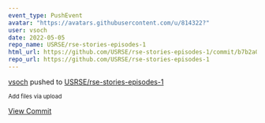 ```yaml
---
event_type: PushEvent
avatar: "https://avatars.githubusercontent.com/u/814322?"
user: vsoch
date: 2022-05-05
repo_name: USRSE/rse-stories-episodes-1
html_url: https://github.com/USRSE/rse-stories-episodes-1/commit/b7b2a07bc8dd485ae32442cb04c3052221a8a948
repo_url: https://github.com/USRSE/rse-stories-episodes-1
---
```


<a href='https://github.com/vsoch' target='_blank'>vsoch</a> pushed to <a href='https://github.com/USRSE/rse-stories-episodes-1' target='_blank'>USRSE/rse-stories-episodes-1</a>

<small>Add files via upload</small>

<a href='https://github.com/USRSE/rse-stories-episodes-1/commit/b7b2a07bc8dd485ae32442cb04c3052221a8a948' target='_blank'>View Commit</a>